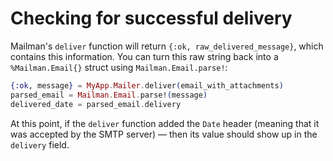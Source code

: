 # Checking for successful delivery
Mailman's `deliver` function will return `{:ok, raw_delivered_message}`, which contains this information. You can turn this raw string back into a `%Mailman.Email{}` struct using `Mailman.Email.parse!`:

```elixir
{:ok, message} = MyApp.Mailer.deliver(email_with_attachments)
parsed_email = Mailman.Email.parse!(message)
delivered_date = parsed_email.delivery
```

At this point, if the `deliver` function added the `Date` header (meaning that it was accepted by the SMTP server) — then its value should show up in the `delivery` field.

